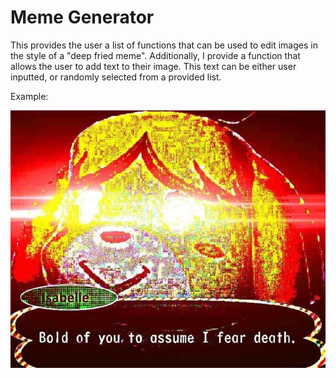 # Meme Generator

This provides the user a list of functions that can be used to edit images in the style of a "deep fried meme". Additionally, I provide a function that allows
the user to add text to their image. This text can be either user inputted, or randomly selected from a provided list. 

Example:

![](/example.jpg)
